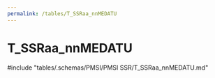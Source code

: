 ```yaml
---
permalink: /tables/T_SSRaa_nnMEDATU
---
```

# T_SSRaa_nnMEDATU
<!-- SPDX-License-Identifier: MPL-2.0 -->

<!-- ATTENTION : Ne pas supprimer ou modifier la ligne ci-dessous -->
#include "tables/.schemas/PMSI/PMSI SSR/T_SSRaa_nnMEDATU.md"
<!-- ATTENTION : Ne pas supprimer ou modifier la ligne ci-dessus -->
